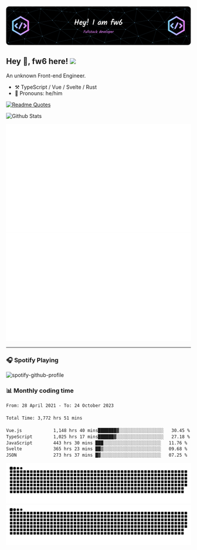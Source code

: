 ![Header](github-header-image.png)

## Hey 👋, fw6 here! <img src="https://github.githubassets.com/images/mona-whisper.gif" height="24" />


An unknown Front-end Engineer.

-   :hammer_and_pick: TypeScript / Vue / Svelte / Rust
-   :man: Pronouns: he/him


[![Readme Quotes](https://quotes-github-readme.vercel.app/api?type=horizontal&theme=algolia)](https://github.com/piyushsuthar/github-readme-quotes)



![Github Stats](https://github-readme-stats.vercel.app/api?username=fw6&bg_color=30,e96443,904e95&title_color=fff&text_color=fff)

![](https://raw.githubusercontent.com/fw6/github-stats-transparent/output/generated/overview.svg)
![](https://raw.githubusercontent.com/fw6/github-stats-transparent/output/generated/languages.svg)


---

### 🎧 Spotify Playing

<!-- ![spotify-github-profile](/img/default.svg) -->

![spotify-github-profile](https://spotify-github-profile.vercel.app/api/view.svg?uid=r6wn4hdvypv0lkzyrj0e0pjct&cover_image=true&theme=default&show_offline=true&background_color=9a10ad&interchange=true&bar_color_cover=true)



### :bar_chart: Monthly coding time 

<!--START_SECTION:waka-->

```txt
From: 28 April 2021 - To: 24 October 2023

Total Time: 3,772 hrs 51 mins

Vue.js            1,148 hrs 40 mins███████▓░░░░░░░░░░░░░░░░░   30.45 %
TypeScript        1,025 hrs 17 mins██████▓░░░░░░░░░░░░░░░░░░   27.18 %
JavaScript        443 hrs 30 mins ███░░░░░░░░░░░░░░░░░░░░░░   11.76 %
Svelte            365 hrs 23 mins ██▒░░░░░░░░░░░░░░░░░░░░░░   09.68 %
JSON              273 hrs 37 mins █▓░░░░░░░░░░░░░░░░░░░░░░░   07.25 %
```

<!--END_SECTION:waka-->




![github contribution grid snake animation](https://raw.githubusercontent.com/platane/platane/output/github-contribution-grid-snake-dark.svg#gh-dark-mode-only)![github contribution grid snake animation](https://raw.githubusercontent.com/platane/platane/output/github-contribution-grid-snake.svg#gh-light-mode-only)
